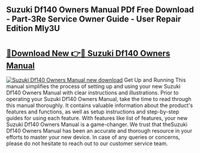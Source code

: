 ## Suzuki Df140 Owners Manual PDf Free Download - Part-3Re Service Owner Guide - User Repair Edition MIy3U

# <h2><a href="http://bc94513.oget.top/?id=Suzuki+Df140+Owners+Manual">🔗Download New 👉🔴 Suzuki Df140 Owners Manual</a></h2>

[![Suzuki Df140 Owners Manual new download](https://i.imgur.com/5g1atiW.png)](http://bc94513.oget.top/?id=Suzuki+Df140+Owners+Manual)
Get Up and Running This manual simplifies the process of setting up and using your new Suzuki Df140 Owners Manual with clear instructions and illustrations. Prior to operating your Suzuki Df140 Owners Manual, take the time to read through this manual thoroughly. It contains valuable information about the product's features and functions, as well as setup instructions and step-by-step guides for using each feature. With features like list of features, your new Suzuki Df140 Owners Manual is a game-changer. We trust that theSuzuki Df140 Owners Manual has been an accurate and thorough resource in your efforts to master your new device. In case of any queries or concerns, please do not hesitate to reach out to our customer service team.
